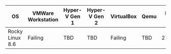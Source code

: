 | OS                      | VMWare Workstation | Hyper-V Gen 1 | Hyper-V Gen 2 | VirtualBox      | Qemu    | Date Last Tested | Avg Build Time |
|-------------------------|--------------------|---------------|---------------|-----------------|---------|------------------|----------------|
| Rocky Linux 8.6         | Failing            | TBD           | TBD           | Failing         | TBD     | 27/12/2023       |                |